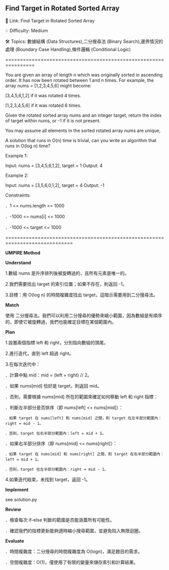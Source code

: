 **Find Target in Rotated Sorted Array**
-
🔗 Link: Find Target in Rotated Sorted Array

💡 Difficulty: Medium

🛠️ Topics: 數據結構 (Data Structures),二分搜尋法 (Binary Search),邊界情況的處理 (Boundary Case Handling),條件邏輯 (Conditional Logic)

================================================================

You are given an array of length n which was originally sorted in ascending order. It has now been rotated between 1 and n times. For example, the array nums = [1,2,3,4,5,6] might become:

[3,4,5,6,1,2] if it was rotated 4 times.

[1,2,3,4,5,6] if it was rotated 6 times.

Given the rotated sorted array nums and an integer target, return the index of target within nums, or -1 if it is not present.

You may assume all elements in the sorted rotated array nums are unique,

A solution that runs in O(n) time is trivial, can you write an algorithm that runs in O(log n) time?

Example 1:

Input: nums = [3,4,5,6,1,2], target = 1
Output: 4

Example 2:

Input: nums = [3,5,6,0,1,2], target = 4
Output: -1

Constraints:

．1 <= nums.length <= 1000

．-1000 <= nums[i] <= 1000

．-1000 <= target <= 1000

=============================================================================

**UMPIRE Method**

**Understand**

1.數組 nums 是升序排列後被旋轉過的，且所有元素是唯一的。

2.我們需要找出 target 的索引位置；如果不存在，則返回 -1。

3.目標：用 O(log n) 的時間複雜度找出 target，這暗示需要用到二分搜尋法。

**Match**

使用 二分搜尋法。我們可以利用二分搜尋的優勢來縮小範圍，因為數組是有順序的，即使它被旋轉過，我們也能確定目標在某個範圍內。

**Plan**

1.設置兩個指標 left 和 right，分別指向數組的頭尾。

2.進行迭代，直到 left 超過 right。

3.在每次迭代中：

．計算中點 mid：mid = (left + right) // 2。

．如果 nums[mid] 恰好是 target，則返回 mid。

．否則，需要根據 nums[mid] 所在的範圍來確定如何移動 left 和 right 指標：

  ．判斷左半部分是否排序（即 nums[left] <= nums[mid]）：
  
    ．如果 target 在 nums[left] 和 nums[mid] 之間，則 target 在左半部分範圍內：right = mid - 1。
    
    ．否則，target 在右半部分範圍內：left = mid + 1。
    
  ．如果右半部分排序（即 nums[mid] <= nums[right]）：
  
    ．如果 target 在 nums[mid] 和 nums[right] 之間，則 target 在右半部分範圍內：left = mid + 1。
    
    ．否則，target 在左半部分範圍內：right = mid - 1。
    
4.如果迭代結束，未找到 target，返回 -1。

**Implement**

see solution.py

**Review**

．檢查每次 if-else 判斷的範圍是否能涵蓋所有可能性。

．確認我們的指標更新能夠適時縮小搜尋範圍，並避免陷入無限迴圈。

**Evaluate**

．時間複雜度：二分搜尋的時間複雜度為 O(logn)，滿足題目的需求。

．空間複雜度：O(1)，僅使用了有限的變量來儲存索引和計算結果。
